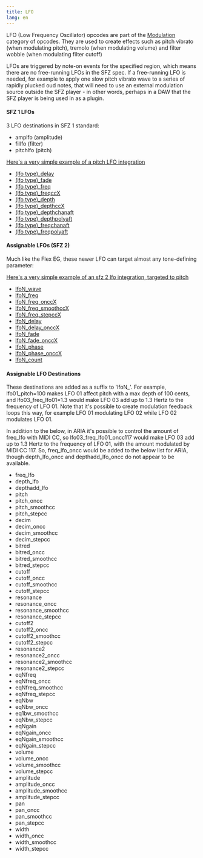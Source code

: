 ```yaml
---
title: LFO
lang: en
---
```

LFO (Low Frequency Oscillator) opcodes are part of the [Modulation](/misc/categories#modulation)
category of opcodes. They are used to create effects such as pitch vibrato
(when modulating pitch), tremolo (when modulating volume) and filter wobble
(when modulating filter cutoff)

LFOs are triggered by note-on events for the specified region, which means there
are no free-running LFOs in the SFZ spec. If a free-running LFO is needed, for
example to apply one slow pitch vibrato wave to a series of rapidly plucked oud
notes, that will need to use an external modulation source outside the
SFZ player - in other words, perhaps in a DAW that the SFZ player is being used
in as a plugin.

#### SFZ 1 LFOs

3 LFO destinations in SFZ 1 standard:

- amplfo (amplitude)
- fillfo (filter)
- pitchlfo (pitch)

[Here's a very simple example of a pitch LFO integration](/tutorials/lfo)

- [(lfo type)_delay](/opcodes/amplfo_delay)
- [(lfo type)_fade](/opcodes/amplfo_fade)
- [(lfo type)_freq](/opcodes/amplfo_freq)
- [(lfo type)_freqccX](/opcodes/amplfo_freq)
- [(lfo type)_depth](/opcodes/amplfo_depth)
- [(lfo type)_depthccX](/opcodes/amplfo_depth)
- [(lfo type)_depthchanaft](/opcodes/amplfo_depthchanaft)
- [(lfo type)_depthpolyaft](/opcodes/amplfo_depthpolyaft)
- [(lfo type)_freqchanaft](/opcodes/amplfo_freqchanaft)
- [(lfo type)_freqpolyaft](/opcodes/amplfo_freqpolyaft)

#### Assignable LFOs (SFZ 2)

Much like the Flex EG, these newer LFO can target almost any tone-defining parameter:

[Here's a very simple example of an sfz 2 lfo integration, targeted to pitch](/tutorials/lfo)

- [lfoN_wave](/opcodes/lfoN_wave)
- [lfoN_freq](/opcodes/lfoN_freq)
- [lfoN_freq_onccX](/opcodes/lfoN_freq)
- [lfoN_freq_smoothccX](/opcodes/lfoN_freq_smoothccX)
- [lfoN_freq_stepccX](/opcodes/lfoN_freq_stepccX)
- [lfoN_delay](/opcodes/lfoN_delay)
- [lfoN_delay_onccX](/opcodes/lfoN_delay)
- [lfoN_fade](/opcodes/lfoN_fade)
- [lfoN_fade_onccX](/opcodes/lfoN_fade)
- [lfoN_phase](/opcodes/lfoN_phase)
- [lfoN_phase_onccX](/opcodes/lfoN_phase)
- [lfoN_count](/opcodes/lfoN_count)

#### Assignable LFO Destinations

These destinations are added as a suffix to 'lfoN_'. For example,
lfo01_pitch=100 makes LFO 01 affect pitch with a max depth of 100 cents, and
lfo03_freq_lfo01=1.3 would make LFO 03 add up to 1.3 Hertz to the
frequency of LFO 01. Note that it's possible to create modulation feedback
loops this way, for example LFO 01 modulating LFO 02 while LFO 02 modulates
LFO 01.

In addition to the below, in ARIA it's possible to control the amount
of freq_lfo with MIDI CC, so lfo03_freq_lfo01_oncc117 would make LFO 03 add
up to 1.3 Hertz to the frequency of LFO 01, with the amount modulated by MIDI
CC 117. So, freq_lfo_oncc would be added to the below list for ARIA, though
depth_lfo_oncc and depthadd_lfo_oncc do not appear to be available.

- freq_lfo
- depth_lfo
- depthadd_lfo
- pitch
- pitch_oncc
- pitch_smoothcc
- pitch_stepcc
- decim
- decim_oncc
- decim_smoothcc
- decim_stepcc
- bitred
- bitred_oncc
- bitred_smoothcc
- bitred_stepcc
- cutoff
- cutoff_oncc
- cutoff_smoothcc
- cutoff_stepcc
- resonance
- resonance_oncc
- resonance_smoothcc
- resonance_stepcc
- cutoff2
- cutoff2_oncc
- cutoff2_smoothcc
- cutoff2_stepcc
- resonance2
- resonance2_oncc
- resonance2_smoothcc
- resonance2_stepcc
- eqNfreq
- eqNfreq_oncc
- eqNfreq_smoothcc
- eqNfreq_stepcc
- eqNbw
- eqNbw_oncc
- eq1bw_smoothcc
- eqNbw_stepcc
- eqNgain
- eqNgain_oncc
- eqNgain_smoothcc
- eqNgain_stepcc
- volume
- volume_oncc
- volume_smoothcc
- volume_stepcc
- amplitude
- amplitude_oncc
- amplitude_smoothcc
- amplitude_stepcc
- pan
- pan_oncc
- pan_smoothcc
- pan_stepcc
- width
- width_oncc
- width_smoothcc
- width_stepcc
